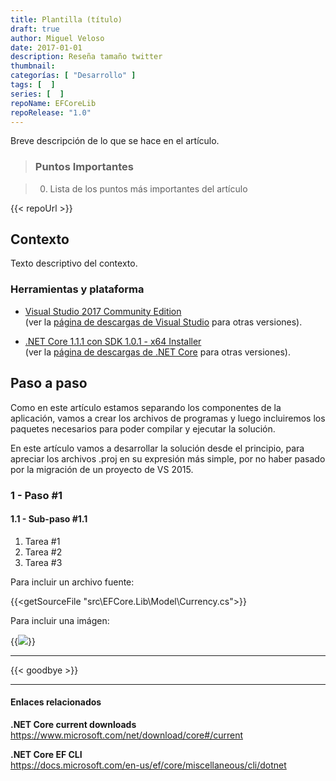 ```yaml
---
title: Plantilla (título)
draft: true
author: Miguel Veloso
date: 2017-01-01
description: Reseña tamaño twitter
thumbnail: 
categorías: [ "Desarrollo" ]
tags: [  ]
series: [  ]
repoName: EFCoreLib
repoRelease: "1.0"
---
```


Breve descripción de lo que se hace en el artículo.

> ### <span class="important"><i style="font-size: larger" class="fa fa-info-circle" aria-hidden="true"></i> Puntos Importantes</span>

> 0. Lista de los puntos más importantes del artículo

{{< repoUrl >}}

## Contexto

Texto descriptivo del contexto.

### Herramientas y plataforma

* [Visual Studio 2017 Community Edition](https://www.visualstudio.com/es/thank-you-downloading-visual-studio/?sku=Community&rel=15)  
(ver la [página de descargas de Visual Studio](https://www.visualstudio.com/es/downloads/) para otras versiones).

* [.NET Core 1.1.1 con SDK 1.0.1 - x64 Installer](https://go.microsoft.com/fwlink/?linkid=843448)  
(ver la [página de descargas de .NET Core](https://github.com/dotnet/core/blob/master/release-notes/download-archive.md) para otras versiones).

## Paso a paso

Como en este artículo estamos separando los componentes de la aplicación, vamos a crear los archivos de programas y luego incluiremos los paquetes necesarios para poder compilar y ejecutar la solución.

En este artículo vamos a desarrollar la solución desde el principio, para apreciar los archivos .proj en su expresión más simple, por no haber pasado por la migración de un proyecto de VS 2015.

### 1 - Paso #1

#### 1.1 - Sub-paso #1.1

1. Tarea #1
2. Tarea #2
3. Tarea #3

Para incluir un archivo fuente:

{{<getSourceFile "src\EFCore.Lib\Model\Currency.cs">}}

Para incluir una imágen:

{{<image src="/posts/images/cmd_2017-03-18_21-23-38.png">}}

---

{{< goodbye >}}

---

#### Enlaces relacionados

**.NET Core current downloads**  
https://www.microsoft.com/net/download/core#/current

**.NET Core EF CLI**  
https://docs.microsoft.com/en-us/ef/core/miscellaneous/cli/dotnet
